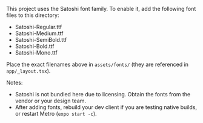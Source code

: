 This project uses the Satoshi font family. To enable it, add the following font files to this directory:

- Satoshi-Regular.ttf
- Satoshi-Medium.ttf
- Satoshi-SemiBold.ttf
- Satoshi-Bold.ttf
- Satoshi-Mono.ttf

Place the exact filenames above in `assets/fonts/` (they are referenced in `app/_layout.tsx`).

Notes:
- Satoshi is not bundled here due to licensing. Obtain the fonts from the vendor or your design team.
- After adding fonts, rebuild your dev client if you are testing native builds, or restart Metro (`expo start -c`).
